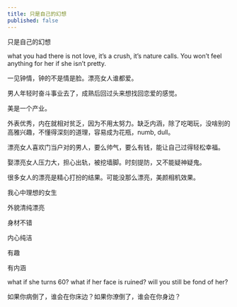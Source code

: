 ```yaml
---
title: 只是自己的幻想
published: false
---
```





只是自己的幻想

what you had there is not love, it’s a crush, it’s nature calls. You won’t feel anything for her if she isn’t pretty.

一见钟情，钟的不是情是脸。漂亮女人谁都爱。

男人年轻时奋斗事业去了，成熟后回过头来想找回恋爱的感觉。

美是一个产业。

外表优秀，内在就相对贫乏，因为不用太努力。缺乏内涵，除了吃喝玩，没啥别的高雅兴趣，不懂得深刻的道理，容易成为花瓶，numb, dull。

漂亮女人喜欢门当户对的男人，要么帅气，要么有钱，能让自己过得轻松幸福。

娶漂亮女人压力大，担心出轨，被挖墙脚。时刻提防，又不能疑神疑鬼。

很多女人的漂亮是精心打扮的结果。可能没那么漂亮，美颜相机效果。

我心中理想的女生

外貌清纯漂亮

身材不错

内心纯洁

有趣

有内涵

what if she turns 60? what if her face is ruined? will you still be fond of her?

如果你病倒了，谁会在你床边？如果你潦倒了，谁会在你身边？
